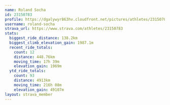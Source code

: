 ```yaml
---
name: Roland Socha
id: 23150783
profile: https://dgalywyr863hv.cloudfront.net/pictures/athletes/23150783/14745672/4/large.jpg
username: roland-socha
strava_url: https://www.strava.com/athletes/23150783
stats:
  biggest_ride_distance: 138.2km
  biggest_climb_elevation_gain: 1987.1m
  recent_ride_totals:
    count: 12
    distance: 448.76km
    moving_time: 17h 39m
    elevation_gain: 1969m
  ytd_ride_totals:
    count: 93
    distance: 4913km
    moving_time: 216h 08m
    elevation_gain: 49107m
layout: strava_member
--- 
```

